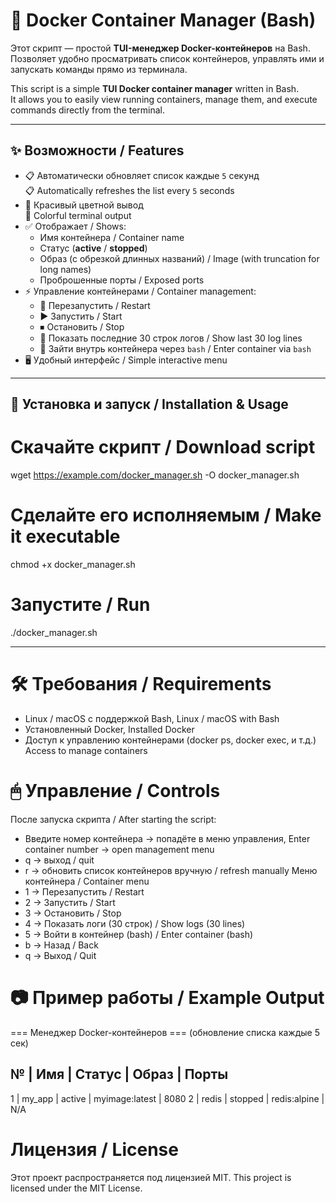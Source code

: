# 🐳 Docker Container Manager (Bash)

Этот скрипт — простой **TUI-менеджер Docker-контейнеров** на Bash.  
Позволяет удобно просматривать список контейнеров, управлять ими и запускать команды прямо из терминала.

This script is a simple **TUI Docker container manager** written in Bash.  
It allows you to easily view running containers, manage them, and execute commands directly from the terminal.

---

## ✨ Возможности / Features
- 📋 Автоматически обновляет список каждые `5` секунд  
  📋 Automatically refreshes the list every `5` seconds
- 🎨 Красивый цветной вывод  
  🎨 Colorful terminal output
- ✅ Отображает / Shows:
  - Имя контейнера / Container name
  - Статус (**active** / **stopped**)  
  - Образ (с обрезкой длинных названий) / Image (with truncation for long names)
  - Проброшенные порты / Exposed ports
- ⚡ Управление контейнерами / Container management:
  - 🔄 Перезапустить / Restart
  - ▶️ Запустить / Start
  - ⏹ Остановить / Stop
  - 📜 Показать последние 30 строк логов / Show last 30 log lines
  - 🐚 Зайти внутрь контейнера через `bash` / Enter container via `bash`
- 🖥 Удобный интерфейс / Simple interactive menu

---

## 🚀 Установка и запуск / Installation & Usage

# Скачайте скрипт / Download script
wget https://example.com/docker_manager.sh -O docker_manager.sh

# Сделайте его исполняемым / Make it executable
chmod +x docker_manager.sh

# Запустите / Run
./docker_manager.sh

---

# 🛠 Требования / Requirements
  - Linux / macOS с поддержкой Bash, Linux / macOS with Bash
  - Установленный Docker, Installed Docker
  - Доступ к управлению контейнерами (docker ps, docker exec, и т.д.) Access to manage containers

# 🖱 Управление / Controls
  После запуска скрипта / After starting the script:
  - Введите номер контейнера → попадёте в меню управления, Enter container number → open management menu
  - q → выход / quit
  - r → обновить список контейнеров вручную / refresh manually
  Меню контейнера / Container menu
  - 1 → Перезапустить / Restart
  - 2 → Запустить / Start
  - 3 → Остановить / Stop
  - 4 → Показать логи (30 строк) / Show logs (30 lines)
  - 5 → Войти в контейнер (bash) / Enter container (bash)
  - b → Назад / Back
  - q → Выход / Quit

# 📷 Пример работы / Example Output

=== Менеджер Docker-контейнеров ===
(обновление списка каждые 5 сек)

 №  | Имя                  | Статус     | Образ                          | Порты
------------------------------------------------------------------------------------------
  1 | my_app               | active     | myimage:latest                 | 8080
  2 | redis                | stopped    | redis:alpine                   | N/A

# Лицензия / License

Этот проект распространяется под лицензией MIT.
This project is licensed under the MIT License.